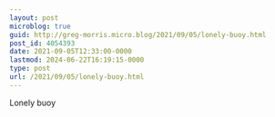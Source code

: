 ```yaml
---
layout: post
microblog: true
guid: http://greg-morris.micro.blog/2021/09/05/lonely-buoy.html
post_id: 4054393
date: 2021-09-05T12:33:00-0000
lastmod: 2024-06-22T16:19:15-0000
type: post
url: /2021/09/05/lonely-buoy.html
---
```

<p>Lonely buoy</p>
